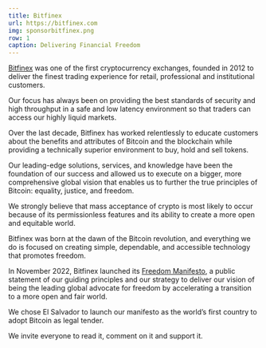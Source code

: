 ```yaml
---
title: Bitfinex
url: https://bitfinex.com
img: sponsorbitfinex.png
row: 1
caption: Delivering Financial Freedom
---
```


[Bitfinex](https://bitfinex.com) was one of the first cryptocurrency exchanges, founded in 2012 to deliver the finest trading experience for retail, professional and institutional customers.   


Our focus has always been on providing the best standards of security and high throughput in a safe and low latency environment so that traders can access our highly liquid markets. 


Over the last decade, Bitfinex has worked relentlessly to educate customers about the benefits and attributes of Bitcoin and the blockchain while providing a technically superior environment to buy, hold and sell tokens.


Our leading-edge solutions, services, and knowledge have been the foundation of our success and allowed us to execute on a bigger, more comprehensive global vision that enables us to further the true principles of Bitcoin: equality, justice, and freedom.


We strongly believe that mass acceptance of crypto is most likely to occur because of its permissionless features and its ability to create a more open and equitable world.


Bitfinex was born at the dawn of the Bitcoin revolution, and everything we do is focused on creating simple, dependable, and accessible technology that promotes freedom.


In November 2022, Bitfinex launched its [Freedom Manifesto](https://blog.bitfinex.com/announcements/the-bitfinex-freedom-manifesto/), a public statement of our guiding principles and our strategy to deliver our vision of being the leading global advocate for freedom by accelerating a transition to a more open and fair world.


We chose El Salvador to launch our manifesto as the world’s first country to adopt Bitcoin as legal tender.


We invite everyone to read it, comment on it and support it.




